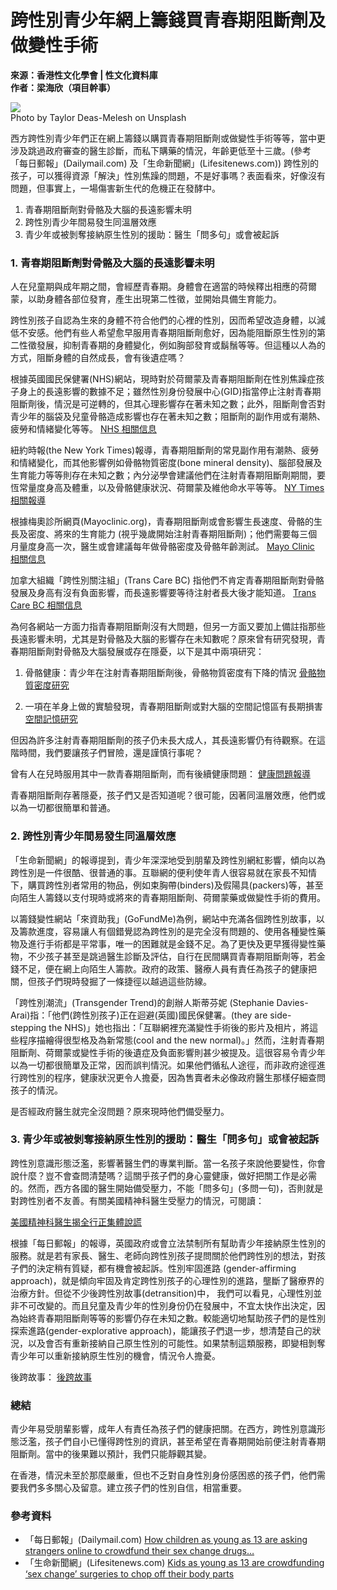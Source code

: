# 跨性別青少年網上籌錢買青春期阻斷劑及做變性手術

**來源：香港性文化學會 | 性文化資料庫**  
**作者：梁海欣（項目幹事）**

![](https://i0.wp.com/blog.scs.org.hk/wp-content/uploads/2022/02/taylor-deas-melesh-9ru6Vkev-6w-unsplash.jpg?resize=300%2C215&ssl=1)  
Photo by Taylor Deas-Melesh on Unsplash

西方跨性別青少年們正在網上籌錢以購買青春期阻斷劑或做變性手術等等，當中更涉及跳過政府審查的醫生診斷，而私下購藥的情況，年齡更低至十三歲。(參考「每日郵報」(Dailymail.com) 及「生命新聞網」(Lifesitenews.com)) 跨性別的孩子，可以獲得資源「解決」性別焦躁的問題，不是好事嗎？表面看來，好像沒有問題，但事實上，一場傷害新生代的危機正在發酵中。

1. 青春期阻斷劑對骨骼及大腦的長遠影響未明  
2. 跨性別青少年間易發生同溫層效應  
3. 青少年或被剝奪接納原生性別的援助：醫生「問多句」或會被起訴

### 1. 青春期阻斷劑對骨骼及大腦的長遠影響未明

人在兒童期與成年期之間，會經歷青春期。身體會在適當的時候釋出相應的荷爾蒙，以助身體各部位發育，產生出現第二性徵，並開始具備生育能力。

跨性別孩子自認為生來的身體不符合他們的心裡的性別，因而希望改造身體，以減低不安感。他們有些人希望愈早服用青春期阻斷劑愈好，因為能阻斷原生性別的第二性徵發展，抑制青春期的身體變化，例如胸部發育或鬍鬚等等。但這種以人為的方式，阻斷身體的自然成長，會有後遺症嗎？

根據英國國民保健署(NHS)網站，現時對於荷爾蒙及青春期阻斷劑在性別焦躁症孩子身上的長遠影響的數據不足；雖然性別身份發展中心(GID)指當停止注射青春期阻斷劑後，情況是可逆轉的，但其心理影響存在著未知之數；此外，阻斷劑會否對青少年的腦袋及兒童骨骼造成影響也存在著未知之數；阻斷劑的副作用或有潮熱、疲勞和情緒變化等等。 [NHS 相關信息](https://www.nhs.uk/conditions/gender-dysphoria/treatment/)

紐約時報(the New York Times)報導，青春期阻斷劑的常見副作用有潮熱、疲勞和情緒變化，而其他影響例如骨骼物質密度(bone mineral density)、腦部發展及生育能力等等則存在未知之數；內分泌學會建議他們在注射青春期阻斷劑期間，要恆常量度身高及體重，以及骨骼健康狀況、荷爾蒙及維他命水平等等。 [NY Times 相關報導](https://www.nytimes.com/2021/05/11/well/family/what-are-puberty-blockers.html)

根據梅奧診所網頁(Mayoclinic.org)，青春期阻斷劑或會影響生長速度、骨骼的生長及密度、將來的生育能力 (視乎幾歲開始注射青春期阻斷劑)；他們需要每三個月量度身高一次，醫生或會建議每年做骨骼密度及骨骼年齡測試。 [Mayo Clinic 相關信息](https://www.mayoclinic.org/diseases-conditions/gender-dysphoria/in-depth/pubertal-blockers/art-20459075)

加拿大組織「跨性別關注組」(Trans Care BC) 指他們不肯定青春期阻斷劑對骨骼發展及身高有沒有負面影響，而長遠影響要等待注射者長大後才能知道。 [Trans Care BC 相關信息](http://www.phsa.ca/transcarebc/child-youth/affirmation-transition/medical-affirmation-transition/puberty-blockers-for-youth)

為何各網站一方面力指青春期阻斷劑沒有大問題，但另一方面又要加上備註指那些長遠影響未明，尤其是對骨骼及大腦的影響存在未知數呢？原來曾有研究發現，青春期阻斷劑對骨骼及大腦發展或存在隱憂，以下是其中兩項研究：

1. 骨骼健康：青少年在注射青春期阻斷劑後，骨骼物質密度有下降的情況 [骨骼物質密度研究](https://academic.oup.com/jcem/article/100/2/E270/2814818)

2. 一項在羊身上做的實驗發現，青春期阻斷劑或對大腦的空間記憶區有長期損害 [空間記憶研究](https://www.sciencedirect.com/science/article/pii/S0306453016305595)

但因為許多注射青春期阻斷劑的孩子仍未長大成人，其長遠影響仍有待觀察。在這階時間，我們要讓孩子們冒險，還是謹慎行事呢？

曾有人在兒時服用其中一款青春期阻斷劑，而有後續健康問題： [健康問題報導](https://www.statnews.com/2017/02/02/lupron-puberty-children-health-problems/#:~:text=Lupron%2C%20used%20to%20halt%20puberty,may%20cause%20lasting%20health%20problems)

青春期阻斷劑存著隱憂，孩子們又是否知道呢？很可能，因著同溫層效應，他們或以為一切都很簡單和普通。

### 2. 跨性別青少年間易發生同溫層效應

「生命新聞網」的報導提到，青少年深深地受到朋輩及跨性別網紅影響，傾向以為跨性別是一件很酷、很普通的事。互聯網的便利使年青人很容易就在家長不知情下，購買跨性別者常用的物品，例如束胸帶(binders)及假陽具(packers)等，甚至向陌生人籌錢以支付現時或將來的青春期阻斷劑、荷爾蒙藥或做變性手術的費用。

以籌錢變性網站「來資助我」(GoFundMe)為例，網站中充滿各個跨性別故事，以及籌款進度，容易讓人有個錯覺認為跨性別的是完全沒有問題的、使用各種變性藥物及進行手術都是平常事，唯一的困難就是金錢不足。為了更快及更早獲得變性藥物，不少孩子甚至是跳過醫生診斷及評估，自行在民間購買青春期阻斷劑等，若金錢不足，便在網上向陌生人籌款。政府的政策、醫療人員有責任為孩子的健康把關，但孩子們現時發掘了一條捷徑以越過這些防線。

「跨性別潮流」(Transgender Trend)的創辦人斯蒂芬妮 (Stephanie Davies-Arai)指：「他們(跨性別孩子)正在迴避(英國)國民保健署。(they are side-stepping the NHS)」她也指出：「互聯網裡充滿變性手術後的影片及相片，將這些程序描繪得很型格及為新常態(cool and the new normal)。」然而，注射青春期阻斷劑、荷爾蒙或變性手術的後遺症及負面影響則甚少被提及。這很容易令青少年以為一切都很簡單及正常，因而誤判情況。如果他們循私人途徑，而非政府途徑進行跨性別的程序，健康狀況更令人擔憂，因為售賣者未必像政府醫生那樣仔細查問孩子的情況。

是否經政府醫生就完全沒問題？原來現時他們備受壓力。

### 3. 青少年或被剝奪接納原生性別的援助：醫生「問多句」或會被起訴

跨性別意識形態泛濫，影響著醫生們的專業判斷。當一名孩子來說他要變性，你會說什麼？豈不會查問清楚嗎？這關乎孩子們的身心靈健康，做好把關工作是必需的。然而，西方各國的醫生開始備受壓力，不能「問多句」(多問一句)，否則就是對跨性別者不友善。有關美國精神科醫生受壓力的情況，可閱讀：

[美國精神科醫生揭全行正集體說謊](https://blog.scs.org.hk/2021/12/22/美國精神科醫生揭全行正集體說謊-青少年被誤導以/)

根據「每日郵報」的報導，英國政府或會立法禁制所有幫助青少年接納原生性別的服務。就是若有家長、醫生、老師向跨性別孩子提問關於他們跨性別的想法，對孩子們的決定稍有質疑，都有機會被起訴。性別牢固進路 (gender-affirming approach)，就是傾向牢固及肯定跨性別孩子的心理性別的進路，壟斷了醫療界的治療方針。但從不少後跨性別故事(detransition)中， 我們可以看見，心理性別並非不可改變的。而且兒童及青少年的性別身份仍在發展中，不宜太快作出決定，因為始終青春期阻斷劑等等的影響仍存在未知之數。較能適切地幫助孩子們的是性別探索進路(gender-explorative approach)，能讓孩子們退一步，想清楚自己的狀況，以及會否有重新接納自己原生性別的可能性。如果禁制這類服務，即變相剝奪青少年可以重新接納原生性別的機會，情況令人擔憂。

後跨故事： [後跨故事](https://blog.scs.org.hk/category/跨性別/後跨故事-detrans/)

### 總結

青少年易受朋輩影響，成年人有責任為孩子們的健康把關。在西方，跨性別意識形態泛濫，孩子們自小已懂得跨性別的資訊，甚至希望在青春期開始前便注射青春期阻斷劑。當中的後果難以預計，我們只能靜觀其變。

在香港，情況未至於那麼嚴重，但也不乏對自身性別身份感困惑的孩子們，他們需要我們多多關心及留意。建立孩子們的性別自信，相當重要。

### 參考資料

- 「每日郵報」(Dailymail.com) [How children as young as 13 are asking strangers online to crowdfund their sex change drugs…](https://www.dailymail.co.uk/news/article-10453837/How-children-young-13-asking-strangers-online-crowdfund-sex-change-drugs.html)
- 「生命新聞網」(Lifesitenews.com) [Kids as young as 13 are crowdfunding ‘sex change’ surgeries to chop off their body parts](https://www.lifesitenews.com/blogs/kids-as-young-as-13-are-crowdfunding-sex-change-surgeries-to-chop-off-their-body-parts/)